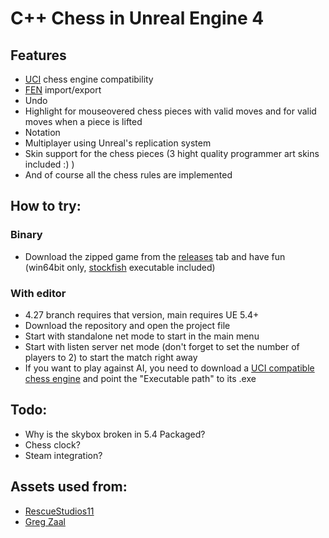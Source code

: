 # C++ Chess in Unreal Engine 4
## Features
- [UCI](https://en.wikipedia.org/wiki/Universal_Chess_Interface) chess engine compatibility
- [FEN](https://en.wikipedia.org/wiki/Forsyth%E2%80%93Edwards_Notation) import/export
- Undo
- Highlight for mouseovered chess pieces with valid moves and for valid moves when a piece is lifted
- Notation
- Multiplayer using Unreal's replication system
- Skin support for the chess pieces (3 hight quality programmer art skins included :) )
- And of course all the chess rules are implemented

## How to try:
### Binary
- Download the zipped game from the [releases](https://github.com/buta/Chess/releases) tab and have fun (win64bit only, [stockfish](https://stockfishchess.org/) executable included)
### With editor
- 4.27 branch requires that version, main requires UE 5.4+
- Download the repository and open the project file 
- Start with standalone net mode to start in the main menu
- Start with listen server net mode (don't forget to set the number of players to 2) to start the match right away
- If you want to play against AI, you need to download a [UCI compatible chess engine](https://stockfishchess.org/download/) and point the "Executable path" to its .exe

## Todo:
- Why is the skybox broken in 5.4 Packaged?
- Chess clock?
- Steam integration?

## Assets used from:
- [RescueStudios11](https://www.blendswap.com/blend/21963)
- [Greg Zaal](https://polyhaven.com/a/wooden_lounge)
